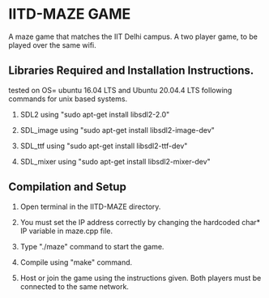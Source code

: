 # IITD-MAZE GAME

A maze game that matches the IIT Delhi campus. A two player game, to be played over the same wifi.

## Libraries Required and Installation Instructions.

tested on OS= ubuntu 16.04 LTS and Ubuntu 20.04.4 LTS
following commands for unix based systems.

1. SDL2 using "sudo apt-get install libsdl2-2.0"

2. SDL_image using "sudo apt-get install libsdl2-image-dev"

3. SDL_ttf using "sudo apt-get install libsdl2-ttf-dev"

4. SDL_mixer using "sudo apt-get install libsdl2-mixer-dev"


## Compilation and Setup
1. Open terminal in the IITD-MAZE directory.

2. You must set the IP address correctly by changing the hardcoded char* IP variable in maze.cpp file.

3. Type "./maze" command to start the game.

4. Compile using "make" command.

5. Host or join the game using the instructions given. Both players must be connected to the same network.
